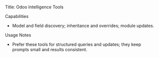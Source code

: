 Title: Odoo Intelligence Tools

Capabilities

- Model and field discovery; inheritance and overrides; module updates.

Usage Notes

- Prefer these tools for structured queries and updates; they keep prompts small and results consistent.

